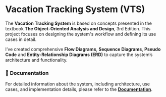 # Vacation Tracking System (VTS)

The **Vacation Tracking System** is based on concepts presented in the textbook **The Object-Oriented Analysis and Design**, 3rd Edition. This project focuses on designing the system's workflow and defining its use cases in detail.

I’ve created comprehensive **Flow Diagrams**, **Sequence Diagrams**, **Pseudo Code** and **Entity-Relationship Diagrams (ERD)** to capture the system’s architecture and functionality.

### 📄 **Documentation**

For detailed information about the system, including architecture, use cases, and implementation details, please refer to the [**Documentation**](./docs/documentation.md).
